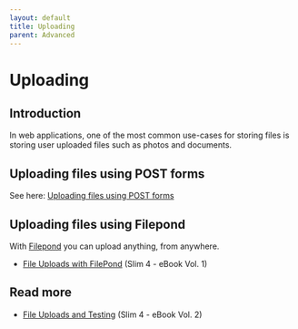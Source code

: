 ```yaml
---
layout: default
title: Uploading
parent: Advanced
---
```


# Uploading

## Introduction

In web applications, one of the most common use-cases for storing files
is storing user uploaded files such as photos and documents.

## Uploading files using POST forms

See here: [Uploading files using POST forms](https://www.slimframework.com/docs/v4/cookbook/uploading-files.html)

## Uploading files using Filepond

With [Filepond](https://pqina.nl/filepond/) you can upload anything, from anywhere.

* [File Uploads with FilePond](https://ko-fi.com/s/5f182b4b22) (Slim 4 - eBook Vol. 1)

## Read more

* [File Uploads and Testing](https://ko-fi.com/s/e592c10b5f) (Slim 4 - eBook Vol. 2)
